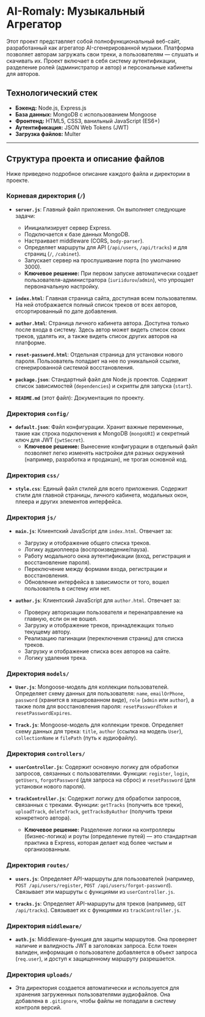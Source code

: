 # AI-Romaly: Музыкальный Агрегатор

Этот проект представляет собой полнофункциональный веб-сайт, разработанный как агрегатор AI-сгенерированной музыки. Платформа позволяет авторам загружать свои треки, а пользователям — слушать и скачивать их. Проект включает в себя систему аутентификации, разделение ролей (администратор и автор) и персональные кабинеты для авторов.

## Технологический стек

*   **Бэкенд:** Node.js, Express.js
*   **База данных:** MongoDB с использованием Mongoose
*   **Фронтенд:** HTML5, CSS3, ванильный JavaScript (ES6+)
*   **Аутентификация:** JSON Web Tokens (JWT)
*   **Загрузка файлов:** Multer

---

## Структура проекта и описание файлов

Ниже приведено подробное описание каждого файла и директории в проекте.

### Корневая директория (`/`)

*   **`server.js`**: Главный файл приложения. Он выполняет следующие задачи:
    *   Инициализирует сервер Express.
    *   Подключается к базе данных MongoDB.
    *   Настраивает middleware (CORS, `body-parser`).
    *   Определяет маршруты для API (`/api/users`, `/api/tracks`) и для страниц (`/`, `/cabinet`).
    *   Запускает сервер на прослушивание порта (по умолчанию 3000).
    *   **Ключевое решение:** При первом запуске автоматически создает пользователя-администратора (`iuriidurov`/`admin`), что упрощает первоначальную настройку.

*   **`index.html`**: Главная страница сайта, доступная всем пользователям. На ней отображается полный список треков от всех авторов, отсортированный по дате добавления.

*   **`author.html`**: Страница личного кабинета автора. Доступна только после входа в систему. Здесь автор может видеть список своих треков, удалять их, а также видеть список других авторов на платформе.

*   **`reset-password.html`**: Отдельная страница для установки нового пароля. Пользователь попадает на нее по уникальной ссылке, сгенерированной системой восстановления.

*   **`package.json`**: Стандартный файл для Node.js проектов. Содержит список зависимостей (`dependencies`) и скрипты для запуска (`start`).

*   **`README.md`** (этот файл): Документация по проекту.

### Директория `config/`

*   **`default.json`**: Файл конфигурации. Хранит важные переменные, такие как строка подключения к MongoDB (`mongoURI`) и секретный ключ для JWT (`jwtSecret`).
    *   **Ключевое решение:** Вынесение конфигурации в отдельный файл позволяет легко изменять настройки для разных окружений (например, разработка и продакшн), не трогая основной код.

### Директория `css/`

*   **`style.css`**: Единый файл стилей для всего приложения. Содержит стили для главной страницы, личного кабинета, модальных окон, плеера и других элементов интерфейса.

### Директория `js/`

*   **`main.js`**: Клиентский JavaScript для `index.html`. Отвечает за:
    *   Загрузку и отображение общего списка треков.
    *   Логику аудиоплеера (воспроизведение/пауза).
    *   Работу модального окна аутентификации (вход, регистрация и восстановление пароля).
    *   Переключение между формами входа, регистрации и восстановления.
    *   Обновление интерфейса в зависимости от того, вошел пользователь в систему или нет.

*   **`author.js`**: Клиентский JavaScript для `author.html`. Отвечает за:
    *   Проверку авторизации пользователя и перенаправление на главную, если он не вошел.
    *   Загрузку и отображение треков, принадлежащих только текущему автору.
    *   Реализацию пагинации (переключения страниц) для списка треков.
    *   Загрузку и отображение списка всех авторов на сайте.
    *   Логику удаления трека.

### Директория `models/`

*   **`User.js`**: Mongoose-модель для коллекции пользователей. Определяет схему данных для пользователя: `name`, `emailOrPhone`, `password` (хранится в хешированном виде), `role` (`admin` или `author`), а также поля для восстановления пароля: `resetPasswordToken` и `resetPasswordExpires`.

*   **`Track.js`**: Mongoose-модель для коллекции треков. Определяет схему данных для трека: `title`, `author` (ссылка на модель `User`), `collectionName` и `filePath` (путь к аудиофайлу).

### Директория `controllers/`

*   **`userController.js`**: Содержит основную логику для обработки запросов, связанных с пользователями. Функции: `register`, `login`, `getUsers`, `forgotPassword` (для запроса на сброс) и `resetPassword` (для установки нового пароля).

*   **`trackController.js`**: Содержит логику для обработки запросов, связанных с треками. Функции: `getTracks` (получить все треки), `uploadTrack`, `deleteTrack`, `getTracksByAuthor` (получить треки конкретного автора).
    *   **Ключевое решение:** Разделение логики на контроллеры (бизнес-логика) и роуты (определение путей) — это стандартная практика в Express, которая делает код более чистым и организованным.

### Директория `routes/`

*   **`users.js`**: Определяет API-маршруты для пользователей (например, `POST /api/users/register`, `POST /api/users/forgot-password`). Связывает эти маршруты с функциями из `userController.js`.

*   **`tracks.js`**: Определяет API-маршруты для треков (например, `GET /api/tracks`). Связывает их с функциями из `trackController.js`.

### Директория `middleware/`

*   **`auth.js`**: Middleware-функция для защиты маршрутов. Она проверяет наличие и валидность JWT в заголовках запроса. Если токен валиден, информация о пользователе добавляется в объект запроса (`req.user`), и доступ к защищенному маршруту разрешается.

### Директория `uploads/`

*   Эта директория создается автоматически и используется для хранения загруженных пользователями аудиофайлов. Она добавлена в `.gitignore`, чтобы файлы не попадали в систему контроля версий.
